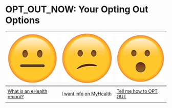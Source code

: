 # OPT_OUT_NOW: Your Opting Out Options

| ![](neutral.png)| ![](confused.png) | ![](surprised.png) |
| --- | --- | --- |
|     |     |     |
|[What is an eHealth record?](context) | [I want info on MyHealth](history) | [Tell me how to OPT OUT](landing) |
|     |     |     |
